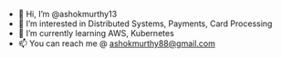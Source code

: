 - 👋 Hi, I’m @ashokmurthy13
- 👀 I’m interested in Distributed Systems, Payments, Card Processing
- 🌱 I’m currently learning AWS, Kubernetes
- 📫 You can reach me @ ashokmurthy88@gmail.com

<!---
ashokmurthy13/ashokmurthy13 is a ✨ special ✨ repository because its `README.md` (this file) appears on your GitHub profile.
You can click the Preview link to take a look at your changes.
--->
